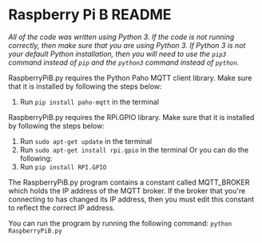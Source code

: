 # Raspberry Pi B README

*All of the code was written using Python 3.  If the code is not running correctly, then make sure that you are using Python 3.  If Python 3 is not your default Python installation, then you will need to use the `pip3` command instead of `pip` and the `python3` command instead of `python`.*

RaspberryPiB.py requires the Python Paho MQTT client library.  Make sure that it is installed by following the steps below:
1. Run `pip install paho-mqtt` in the terminal

RaspberryPiB.py requires the RPi.GPIO library.  Make sure that it is installed by following the steps below:
1. Run `sudo apt-get update` in the terminal
2. Run `sudo apt-get install rpi.gpio` in the terminal
Or you can do the following:
1. Run `pip install RPI.GPIO`

The RaspberryPiB.py program contains a constant called MQTT_BROKER which holds the IP address of the MQTT broker.  If the broker that you're connecting to has changed its IP address, then you must edit this constant to reflect the correct IP address.

You can run the program by running the following command:
`python RaspberryPiB.py`
